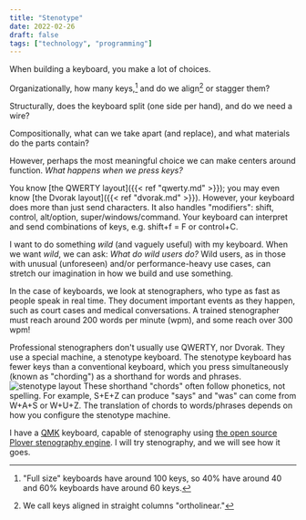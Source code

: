 ```yaml
---
title: "Stenotype"
date: 2022-02-26
draft: false
tags: ["technology", "programming"]
---
```

When building a keyboard, you make a lot of choices. 

Organizationally, how many keys,[^1] and do we align[^2] or stagger them? 
[^1]: "Full size" keyboards have around 100 keys, so 40% have around 40 and 60% keyboards have around 60 keys.
[^2]: We call keys aligned in straight columns "ortholinear."

Structurally, does the keyboard split (one side per hand), and do we need a wire?

Compositionally, what can we take apart (and replace), and what materials do the parts contain?

However, perhaps the most meaningful choice we can make centers around function. _What happens when we press keys?_

You know [the QWERTY layout]({{< ref "qwerty.md" >}}); you may even know [the Dvorak layout]({{< ref "dvorak.md" >}}). However, your keyboard does more than just send characters. It also handles "modifiers": shift, control, alt/option, super/windows/command. Your keyboard can interpret and send combinations of keys, e.g. shift+f = F or control+C.

I want to do something _wild_ (and vaguely useful) with my keyboard. When we want _wild_, we can ask: _What do wild users do?_ Wild users, as in those with unusual (unforeseen) and/or performance-heavy use cases, can stretch our imagination in how we build and use something.

In the case of keyboards, we look at stenographers, who type as fast as people speak in real time. They document important events as they happen, such as court cases and medical conversations. A trained stenographer must reach around 200 words per minute (wpm), and some reach over 300 wpm!

Professional stenographers don't usually use QWERTY, nor Dvorak. They use a special machine, a stenotype keyboard. The stenotype keyboard has fewer keys than a conventional keyboard, which you press simultaneously (known as "chording") as a shorthand for words and phrases.
![stenotype layout](https://upload.wikimedia.org/wikipedia/commons/8/8c/Stenotype_en_layout.svg)
These shorthand "chords" often follow phonetics, not spelling. For example, S+E+Z can produce "says" and "was" can come from W+A+S or W+U+Z. The translation of chords to words/phrases depends on how you configure the stenotype machine.

I have a [QMK](https://github.com/qmk/qmk_firmware/blob/master/docs/feature_stenography.md) keyboard, capable of stenography using [the open source Plover stenography engine](https://www.openstenoproject.org/plover/). I will try stenography, and we will see how it goes.
